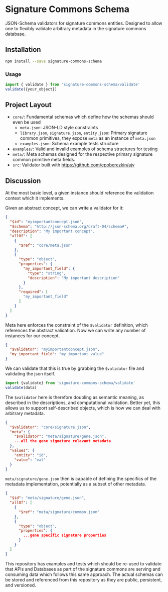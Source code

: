# Signature Commons Schema

JSON-Schema validators for signature commons entities. Designed to allow one to flexibly validate arbitrary metadata in the signature commons database.

## Installation
```bash
npm install --save signature-commons-schema
```

### Usage
```ts
import { validate } from 'signature-commons-schema/validate'
validate({your_object})
```

## Project Layout
- `core/`: Fundamental schemas which define how the schemas should even be used
  - `meta.json`: JSON-LD style constraints
  - `library.json`, `signature.json`, `entity.json`: Primary signature common primitives, they expose `meta` as an instance of `meta.json`
  - `examples.json`: Schema example tests structure
- `examples/`: Valid and invalid examples of schema structures for testing
- `meta/`: Meta schemas designed for the respective primary signature common primitive meta fields.
- `src`: Validator built with https://github.com/epoberezkin/ajv

## Discussion
At the most basic level, a given instance should reference the validation context which it implements.

Given an abstract concept, we can write a validator for it:
```json
{
  "$id": "myimportantconcept.json",
  "$schema": "http://json-schema.org/draft-04/schema#",
  "description": "My important concept",
  "allOf": [
    {
      "$ref": "core/meta.json"
    },
    {
      "type": "object",
      "properties": {
        "my_important_field": {
          "type": "string",
          "description": "My important description"
        }
      },
      "required": [
        "my_important_field"
      ]
    }
  ]
}
```

Meta here enforces the constraint of the `$validator` definition, which references the abstract validation. Now we can write any number of instances for our concept.
```json
{
  "$validator": "myimportantconcept.json",
  "my_important_field": "my_important_value"
}
```

We can validate that this is true by grabbing the `$validator` file and validating the json itself.
```ts
import {validate} from 'signature-commons-schema/validate'
validate(data)
```

The `$validator` here is therefore doubling as semantic meaning, as described in the descriptions, and computational validation. Better yet, this allows us to support self-described objects, which is how we can deal with arbitrary metadata.

```json
{
  "$validator": "core/signature.json",
  "meta": {
    "$validator": "meta/signature/gene.json",
    ...all the gene signature relevant metadata
  },
  "values": {
    "entity": "id",
    "value": "val"
  }
}
```

`meta/signature/gene.json` then is capable of defining the specifics of the metadata implementation, potentially as a subset of other metadata.

```json
{
  "$id": "meta/signature/gene.json",
  "allOf": [
    {
      "$ref": "meta/signature/common.json"
    },
    {
      "type": "object",
      "properties": {
        ...gene specific signature properties
      }
    }
  ]
}
```

This repository has examples and tests which should be re-used to validate that APIs and Databases as part of the signature commons are serving and consuming data which follows this same approach. The actual schemas can be stored and referenced from this repository as they are public, persistent, and versioned.
